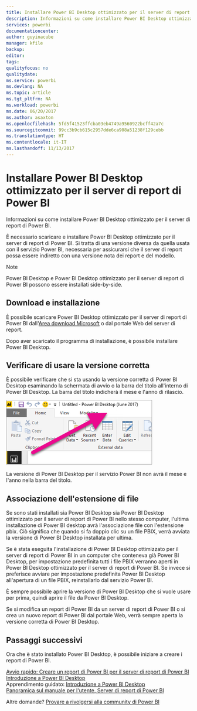 ```yaml
---
title: Installare Power BI Desktop ottimizzato per il server di report di Power BI
description: Informazioni su come installare Power BI Desktop ottimizzato per il server di report di Power BI
services: powerbi
documentationcenter: 
author: guyinacube
manager: kfile
backup: 
editor: 
tags: 
qualityfocus: no
qualitydate: 
ms.service: powerbi
ms.devlang: NA
ms.topic: article
ms.tgt_pltfrm: NA
ms.workload: powerbi
ms.date: 06/20/2017
ms.author: asaxton
ms.openlocfilehash: 5fd5f41523ffcba03eb4749a9560922bcff42a7c
ms.sourcegitcommit: 99cc3b9cb615c2957dde6ca908a51238f129cebb
ms.translationtype: HT
ms.contentlocale: it-IT
ms.lasthandoff: 11/13/2017
---
```

# <a name="install-power-bi-desktop-optimized-for-power-bi-report-server"></a>Installare Power BI Desktop ottimizzato per il server di report di Power BI
Informazioni su come installare Power BI Desktop ottimizzato per il server di report di Power BI.

È necessario scaricare e installare Power BI Desktop ottimizzato per il server di report di Power BI. Si tratta di una versione diversa da quella usata con il servizio Power BI, necessaria per assicurarsi che il server di report possa essere indiretto con una versione nota dei report e del modello. 

> [!NOTE]
> Power BI Desktop e Power BI Desktop ottimizzato per il server di report di Power BI possono essere installati side-by-side.
> 
> 

## <a name="download-and-install"></a>Download e installazione
È possibile scaricare Power BI Desktop ottimizzato per il server di report di Power BI dall'[Area download Microsoft](https://go.microsoft.com/fwlink/?linkid=837581) o dal portale Web del server di report.

Dopo aver scaricato il programma di installazione, è possibile installare Power BI Desktop.

## <a name="verify-you-are-using-the-correct-version"></a>Verificare di usare la versione corretta
È possibile verificare che si sta usando la versione corretta di Power BI Desktop esaminando la schermata di avvio o la barra del titolo all'interno di Power BI Desktop. La barra del titolo indicherà il mese e l'anno di rilascio.

![](media/install-powerbi-desktop/powerbi-desktop-rs-title-bar.png "Barra del titolo per Power BI Desktop")

La versione di Power BI Desktop per il servizio Power BI non avrà il mese e l'anno nella barra del titolo.

## <a name="file-extension-association"></a>Associazione dell'estensione di file
Se sono stati installati sia Power BI Desktop sia Power BI Desktop ottimizzato per il server di report di Power BI nello stesso computer, l'ultima installazione di Power BI desktop avrà l'associazione file con l'estensione pbix. Ciò significa che quando si fa doppio clic su un file PBIX, verrà avviata la versione di Power BI Desktop installata per ultima.

Se è stata eseguita l'installazione di Power BI Desktop ottimizzato per il server di report di Power BI in un computer che conteneva già Power BI Desktop, per impostazione predefinita tutti i file PBIX verranno aperti in Power BI Desktop ottimizzato per il server di report di Power BI. Se invece si preferisce avviare per impostazione predefinita Power BI Desktop all'apertura di un file PBIX, reinstallarlo dal servizio Power BI.

È sempre possibile aprire la versione di Power BI Desktop che si vuole usare per prima, quindi aprire il file da Power BI Desktop.

Se si modifica un report di Power BI da un server di report di Power BI o si crea un nuovo report di Power BI dal portale Web, verrà sempre aperta la versione corretta di Power BI Desktop.

## <a name="next-steps"></a>Passaggi successivi
Ora che è stato installato Power BI Desktop, è possibile iniziare a creare i report di Power BI.

[Avvio rapido: Creare un report di Power BI per il server di report di Power BI](quickstart-create-powerbi-report.md)  
[Introduzione a Power BI Desktop](../desktop-getting-started.md)  
Apprendimento guidato: [Introduzione a Power BI Desktop](../guided-learning/gettingdata.yml#step-2)  
[Panoramica sul manuale per l'utente, Server di report di Power BI](user-handbook-overview.md)

Altre domande? [Provare a rivolgersi alla community di Power BI](https://community.powerbi.com/)

